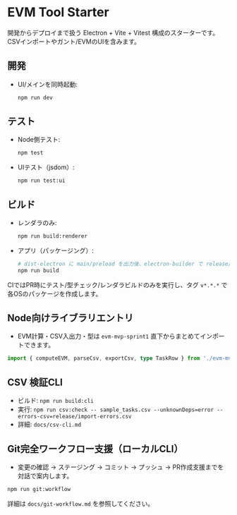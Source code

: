 # EVM Tool Starter

開発からデプロイまで扱う Electron + Vite + Vitest 構成のスターターです。CSVインポートやガント/EVMのUIを含みます。

## 開発
- UI/メインを同時起動:
  
  ```bash
  npm run dev
  ```

## テスト
- Node側テスト:
  
  ```bash
  npm test
  ```

- UIテスト（jsdom）:
  
  ```bash
  npm run test:ui
  ```

## ビルド
- レンダラのみ:
  
  ```bash
  npm run build:renderer
  ```

- アプリ（パッケージング）:
  
  ```bash
  # dist-electron に main/preload を出力後、electron-builder で release/ へ出力
  npm run build
  ```

CIではPR時にテスト/型チェック/レンダラビルドのみを実行し、タグ `v*.*.*` で各OSのパッケージを作成します。

## Node向けライブラリエントリ
- EVM計算・CSV入出力・型は `evm-mvp-sprint1` 直下からまとめてインポートできます。

```ts
import { computeEVM, parseCsv, exportCsv, type TaskRow } from './evm-mvp-sprint1'
  ```

## CSV 検証CLI
- ビルド: `npm run build:cli`
- 実行: `npm run csv:check -- sample_tasks.csv --unknownDeps=error --errors-csv=release/import-errors.csv`
- 詳細: `docs/csv-cli.md`

## Git完全ワークフロー支援（ローカルCLI）
- 変更の確認 → ステージング → コミット → プッシュ → PR作成支援までを対話で案内します。

```bash
npm run git:workflow
```

詳細は `docs/git-workflow.md` を参照してください。
